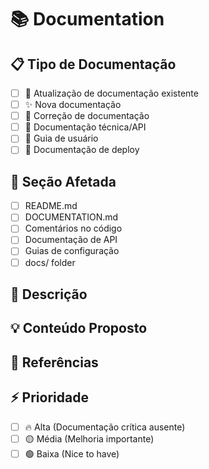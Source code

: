 # 📚 Documentation

## 📋 Tipo de Documentação
<!-- Marque o tipo de documentação -->
- [ ] 📝 Atualização de documentação existente
- [ ] ✨ Nova documentação
- [ ] 🐛 Correção de documentação
- [ ] 🔧 Documentação técnica/API
- [ ] 🎯 Guia de usuário
- [ ] 🚀 Documentação de deploy

## 📖 Seção Afetada
<!-- Que parte da documentação precisa de atenção? -->
- [ ] README.md
- [ ] DOCUMENTATION.md
- [ ] Comentários no código
- [ ] Documentação de API
- [ ] Guias de configuração
- [ ] docs/ folder

## 🎯 Descrição
<!-- Descreva o que precisa ser documentado ou corrigido -->

## 💡 Conteúdo Proposto
<!-- Se aplicável, forneça o conteúdo proposto -->

## 🔗 Referências
<!-- Links ou fontes que podem ajudar -->

## ⚡ Prioridade
- [ ] 🔥 Alta (Documentação crítica ausente)
- [ ] 🟡 Média (Melhoria importante)
- [ ] 🟢 Baixa (Nice to have)
